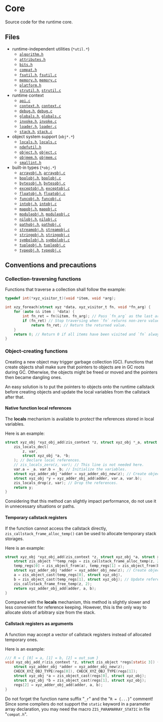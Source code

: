 # Core

Source code for the runtime core.

## Files

+ runtime-independent utilities (`*util.*`)
  - [`algorithm.h`](algorithm.h)
  - [`attributes.h`](attributes.h)
  - [`bits.h`](bits.h)
  - [`compat.h`](compat.h)
  - [`fsutil.h`](fsutil.h), [`fsutil.c`](fsutil.c)
  - [`memory.h`](memory.h), [`memory.c`](memory.c)
  - [`platform.h`](platform.h)
  - [`strutil.h`](strutil.h), [`strutil.c`](strutil.c)
+ runtime context
  - [`api.c`](api.c)
  - [`context.h`](context.h), [`context.c`](context.c)
  - [`debug.h`](debug.h), [`debug.c`](debug.c)
  - [`globals.h`](globals.h), [`globals.c`](globals.c)
  - [`invoke.h`](invoke.h), [`invoke.c`](invoke.c)
  - [`loader.h`](loader.h), [`loader.c`](loader.c)
  - [`stack.h`](stack.h), [`stack.c`](stack.c)
+ object system support (`obj*.*`)
  - [`locals.h`](locals.h), [`locals.c`](locals.c)
  - [`ndefutil.h`](ndefutil.h)
  - [`object.h`](object.h), [`object.c`](object.c)
  - [`objmem.h`](objmem.h), [`objmem.c`](objmem.c)
  - [`smallint.h`](smallint.h)
+ built-in types (`*obj.*`)
  - [`arrayobj.h`](arrayobj.h), [`arrayobj.c`](arrayobj.c)
  - [`boolobj.h`](boolobj.h), [`boolobj.c`](boolobj.c)
  - [`bytesobj.h`](bytesobj.h), [`bytesobj.c`](bytesobj.c)
  - [`exceptobj.h`](exceptobj.h), [`exceptobj.c`](exceptobj.c)
  - [`floatobj.h`](floatobj.h), [`floatobj.c`](floatobj.c)
  - [`funcobj.h`](funcobj.h), [`funcobj.c`](funcobj.c)
  - [`intobj.h`](intobj.h), [`intobj.c`](intobj.c)
  - [`mapobj.h`](mapobj.h), [`mapobj.c`](mapobj.c)
  - [`moduleobj.h`](moduleobj.h), [`moduleobj.c`](moduleobj.c)
  - [`nilobj.h`](nilobj.h), [`nilobj.c`](nilobj.c)
  - [`pathobj.h`](pathobj.h), [`pathobj.c`](pathobj.c)
  - [`streamobj.h`](streamobj.h), [`streamobj.c`](streamobj.c)
  - [`stringobj.h`](stringobj.h), [`stringobj.c`](stringobj.c)
  - [`symbolobj.h`](symbolobj.h), [`symbolobj.c`](symbolobj.c)
  - [`tupleobj.h`](tupleobj.h), [`tupleobj.c`](tupleobj.c)
  - [`typeobj.h`](typeobj.h), [`typeobj.c`](typeobj.c)

## Conventions and precautions

### Collection-traversing functions

Functions that traverse a collection shall follow the example:

```c
typedef int(*xyz_visitor_t)(void *item, void *arg);

int xzy_foreach(struct xyz *data, xyz_visitor_t fn, void *fn_arg) {
    for (auto && item : *data) {
        int fn_ret = fn(&item, fn_arg); // Pass `fn_arg` as the last argument.
        if (fn_ret) // Stop traversing when `fn` returns non-zero value.
            return fn_ret; // Return the returned value.
    }
    return 0; // Return 0 if all items have been visited and `fn` always returns 0.
}
```

### Object-creating functions

Creating a new object may trigger garbage collection (GC).
Functions that create objects shall make sure that
pointers to objects are in GC roots during GC.
Otherwise, the objects might be freed or moved
and the pointers then became dangling ones.

An easy solution is to put the pointers to objects onto the runtime callstack before creating objects
and update the local variables from the callstack after that.

#### Native function local references

The **locals** mechanism is available
to *protect* the references stored in local variables.

Here is an example:

```c
struct xyz_obj *xyz_obj_add(zis_context *z, struct xyz_obj *_a, struct xyz_obj *_b) {
    zis_locals_decl(
        z, var,
        struct xyz_obj *a, *b;
    ); // Declare local references.
    // zis_locals_zero(z, var); // This line is not needed here.
    var.a = _a. var.b = _b; // Initialize the variables.
    struct xyz_adder_obj *adder = xyz_adder_obj_new(z); // Create object.
    struct xyz_obj *y = xyz_adder_obj_add(adder, var.a, var.b);
    zis_locals_drop(z, var); // Drop the references.
    return y;
}
```

Considering that this method can slightly impact performance,
do not use it in unnecessary situations or paths.

#### Temporary callstack registers

If the function cannot access the callstack directly,
`zis_callstack_frame_alloc_temp()` can be used to allocate temporary stack storages.

Here is an example:

```c
struct xyz_obj *xyz_obj_add(zis_context *z, struct xyz_obj *a, struct xyz_obj *b) {
    struct zis_object **temp_regs = zis_callstack_frame_alloc_temp(z, 2);
    temp_regs[0] = zis_object_from(a), temp_regs[1] = zis_object_from(b); // Put onto stack.
    struct xyz_adder_obj *adder = xyz_adder_obj_new(z); // Create object.
    a = zis_object_cast(temp_regs[0], struct xyz_obj),
    b = zis_object_cast(temp_regs[1], struct xyz_obj); // Update references.
    zis_callstack_frame_free_temp(z, 2);
    return xyz_adder_obj_add(adder, a, b);
}
```

Compared with the **locals** mechanism,
this method is slightly slower and less convenient for reference keeping.
However, this is the only way to allocate slots of arbitrary size from the stack.

#### Callstack registers as arguments

A function may accept a vector of callstack registers
instead of allocated temporary ones.

Here is an example:

```c
/// R = { [0] = a, [1] = b, [2] = out_sum }
void xyz_obj_add_r(zis_context *z, struct zis_object *regs[static 3]) {
    struct xyz_adder_obj *adder = xyz_adder_obj_new(z);
    CHECK_XYZ_OBJ_TYPE(regs[0]), CHECK_XYZ_OBJ_TYPE(regs[1]);
    struct xyz_obj *a = zis_object_cast(regs[0], struct xyz_obj);
    struct xyz_obj *b = zis_object_cast(regs[1], struct xyz_obj);
    regs[2] = xyz_adder_obj_add(adder, a, b);
}
```
Do not forget the function name suffix "`_r`" and the "`R = {...}`" comment!
Since some compilers do not support the `static` keyword in a parameter array declaration,
you may need the macro `ZIS_PARAMARRAY_STATIC` in file "`compat.h`".
